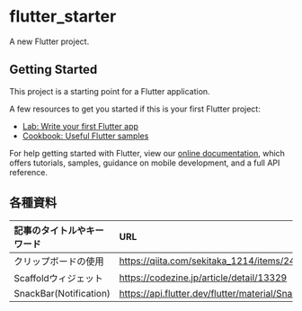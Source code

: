 # flutter_starter

A new Flutter project.

## Getting Started

This project is a starting point for a Flutter application.

A few resources to get you started if this is your first Flutter project:

- [Lab: Write your first Flutter app](https://flutter.dev/docs/get-started/codelab)
- [Cookbook: Useful Flutter samples](https://flutter.dev/docs/cookbook)

For help getting started with Flutter, view our
[online documentation](https://flutter.dev/docs), which offers tutorials,
samples, guidance on mobile development, and a full API reference.

## 各種資料

| 記事のタイトルやキーワード | URL |
| :- | :- |
| クリップボードの使用 | https://qiita.com/sekitaka_1214/items/24f021605ef4961c746e |
| Scaffoldウィジェット | https://codezine.jp/article/detail/13329 |
| SnackBar(Notification) | https://api.flutter.dev/flutter/material/SnackBar-class.html |

